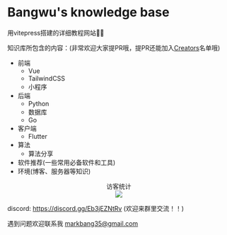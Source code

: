 # Bangwu's knowledge base
用vitepress搭建的详细教程网站🤡😡

知识库所包含的内容：(非常欢迎大家提PR哦，提PR还能加入[Creators](https://blog.bangwu.top/about/author.html)名单哦)

- 前端
  - Vue
  - TailwindCSS
  - 小程序
- 后端
  - Python
  - 数据库
  - Go
- 客户端
  - Flutter
- 算法
  - 算法分享
- 软件推荐(一些常用必备软件和工具)
- 环境(博客、服务器等知识)

<div align="center">
    访客统计
    <br>
    <img src="https://counter.seku.su/cmoe?name=blogbangwu&theme=r34">
</div>

discord: https://discord.gg/Eb3jEZNtRv (欢迎来群里交流！！)

遇到问题欢迎联系我 markbang35@gmail.com 
